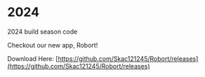 # 2024
2024 build season code

Checkout our new app, Robort!

Download Here: [https://github.com/Skac121245/Robort/releases](https://github.com/Skac121245/Robort/releases)
